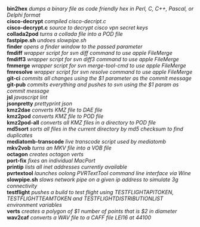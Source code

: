 **bin2hex** *dumps a binary file as code friendly hex in Perl, C, C++, Pascal, or Delphi format*  
**cisco-decrypt** *compiled cisco-decript.c*  
**cisco-decrypt.c** *source to decrypt cisco vpn secret keys*  
**collada2pod** *turns a collada file into a POD file*  
**fastpipe.sh** *undoes slowpipe.sh*  
**finder** *opens a finder window to the passed parameter*  
**fmdiff** *wrapper script for svn diff command to use apple FileMerge*  
**fmdiff3** *wrapper script for svn diff3 command to use apple FileMerge*  
**fmmerge** *wrapper script for svn merge-tool-cmd to use apple FileMerge*  
**fmresolve** *wrapper script for svn resolve command to use apple FileMerge*  
**git-ci** *commits all changes using the $1 parameter as the commit message*  
**git-pub** *commits everything and pushes to svn using the $1 param as commit message*  
**jsl** *javascript lint*  
**jsonpretty** *prettyprint json*  
**kmz2dae** *converts KMZ file to DAE file*  
**kmz2pod** *converts KMZ file to POD file*  
**kmz2pod-all** *converts all KMZ files in a directory to POD file*  
**md5sort** *sorts all files in the current directory by md5 checksum to find duplicates*  
**mediatomb-transcode** *live transcode script used by mediatomb*  
**mkv2vob** *turns an MKV file into a VOB file*  
**octagon** *creates octagon verts*  
**port-fix** *fixes an individual MacPort*  
**printip** *lists all inet addresses currently available*  
**pvrtextool** *launches oolong PVRTextTool command line interface via Wine*  
**slowpipe.sh** *slows network pipe on a given ip address to simulate 3g connectivity*  
**testflight** *pushes a build to test flight using TESTFLIGHTAPITOKEN, TESTFLIGHTTEAMTOKEN and TESTFLIGHTDISTRIBUTIONLIST environment variables*  
**verts** *creates a polygon of $1 number of points that is $2 in diameter*  
**wav2caf** *converts a WAV file to a CAFF file LEI16 at 44100*  
